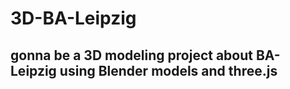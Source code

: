 # 3D-BA-Leipzig
## gonna be a 3D modeling project about BA-Leipzig using Blender models and three.js
